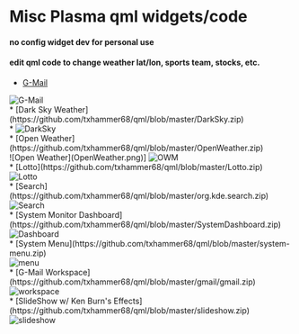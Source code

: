 # Misc Plasma qml widgets/code
#### no config widget dev for personal use <br>
#### edit qml code to change weather lat/lon, sports team, stocks, etc. <br>

* [G-Mail](https://github.com/txhammer68/qml/blob/master/G-Mail.zip) <br>
<picture>
  <img alt="G-Mail" src="gmail.png">
</picture> <br>
* [Dark Sky Weather](https://github.com/txhammer68/qml/blob/master/DarkSky.zip) <br>
* <picture>
  <img alt="DarkSky" src=dark-sky.png">
</picture> <br>
* [Open Weather](https://github.com/txhammer68/qml/blob/master/OpenWeather.zip) <br>
![Open Weather](OpenWeather.png)]
<picture>
  <img alt="OWM" src="OpenWeather.png">
</picture> <br>
* [Lotto](https://github.com/txhammer68/qml/blob/master/Lotto.zip) <br>
 <picture>
  <img alt="Lotto" src="lotto.png">
</picture> <br>
* [Search](https://github.com/txhammer68/qml/blob/master/org.kde.search.zip) <br>
<picture>
  <img alt="Search" src="search.png">
</picture> <br>
* [System Monitor Dashboard](https://github.com/txhammer68/qml/blob/master/SystemDashboard.zip) <br>
<picture>
  <img alt="Dashboard" src="dashboard.png">
</picture> <br>
* [System Menu](https://github.com/txhammer68/qml/blob/master/system-menu.zip) <br>
<picture>
  <img alt="menu" src="system-menu.png">
</picture> <br>
* [G-Mail Workspace](https://github.com/txhammer68/qml/blob/master/gmail/gmail.zip) <br>
<picture>
  <img alt="workspace" src="Screenshot_gmail.png">
</picture> <br>
 * [SlideShow w/ Ken Burn's Effects](https://github.com/txhammer68/qml/blob/master/slideshow.zip) <br>
<picture>
  <img alt="slideshow" src="slideshow.png">
</picture> <br>
